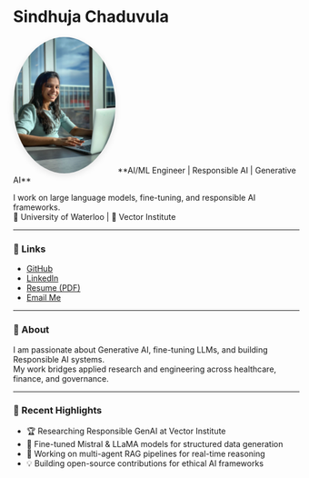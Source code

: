 # Sindhuja Chaduvula  
<img src="Photo.JPG" alt="Sindhuja Chaduvula" width="180" style="border-radius:50%; box-shadow:0 4px 12px rgba(0,0,0,0.1);" />
**AI/ML Engineer | Responsible AI | Generative AI**

I work on large language models, fine-tuning, and responsible AI frameworks.  
📍 University of Waterloo | 🧠 Vector Institute  

---

### 🔗 Links
- [GitHub](https://github.com/sindhujachaduvula)
- [LinkedIn](https://linkedin.com/in/sindhujachaduvula)
- [Resume (PDF)](resume.pdf)
- [Email Me](mailto:sindhu.chaduvula.21@gmail.com)

---

### 🧠 About
I am passionate about Generative AI, fine-tuning LLMs, and building Responsible AI systems.  
My work bridges applied research and engineering across healthcare, finance, and governance.

---

### 📢 Recent Highlights
- 🏆 Researching Responsible GenAI at Vector Institute  
- 🧩 Fine-tuned Mistral & LLaMA models for structured data generation  
- 🧠 Working on multi-agent RAG pipelines for real-time reasoning  
- 💡 Building open-source contributions for ethical AI frameworks
